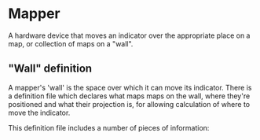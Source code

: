 # Mapper

A hardware device that moves an indicator over the appropriate place on a map, or collection of maps on a "wall".

## "Wall" definition

A mapper's 'wall' is the space over which it can move its indicator. There is a definition file which declares what maps maps on the wall, where they're positioned and what their projection is, for allowing calculation of where to move the indicator.

This definition file includes a number of pieces of information:

